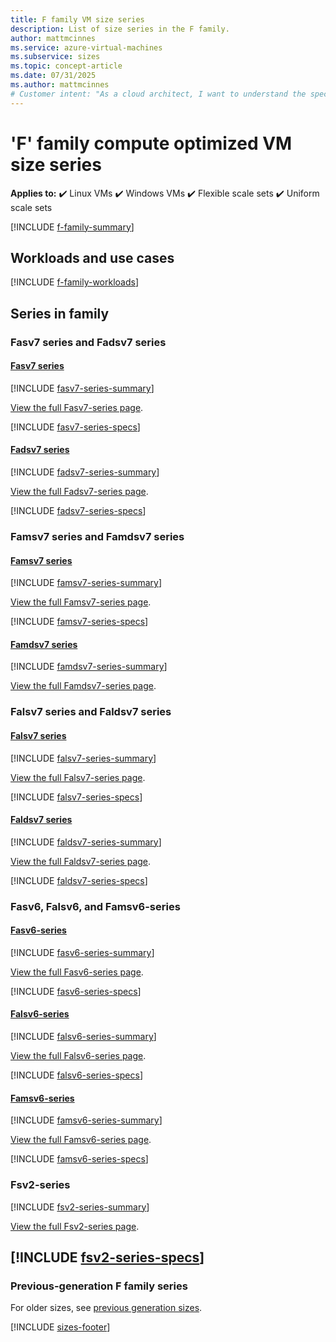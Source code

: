 ```yaml
---
title: F family VM size series
description: List of size series in the F family.
author: mattmcinnes
ms.service: azure-virtual-machines
ms.subservice: sizes
ms.topic: concept-article
ms.date: 07/31/2025
ms.author: mattmcinnes
# Customer intent: "As a cloud architect, I want to understand the specifications and use cases for the F family of compute optimized VM sizes, so that I can select the most appropriate VM series for my workload requirements."
---
```


# 'F' family compute optimized VM size series

**Applies to:** :heavy_check_mark: Linux VMs :heavy_check_mark: Windows VMs :heavy_check_mark: Flexible scale sets :heavy_check_mark: Uniform scale sets

[!INCLUDE [f-family-summary](./includes/f-family-summary.md)]

## Workloads and use cases

[!INCLUDE [f-family-workloads](./includes/f-family-workloads.md)]

## Series in family

### Fasv7 series and Fadsv7 series
#### [Fasv7 series](#tab/fasv7)
[!INCLUDE [fasv7-series-summary](./includes/fasv7-series-summary.md)]

[View the full Fasv7-series page](./fasv7-series.md).

[!INCLUDE [fasv7-series-specs](./includes/fasv7-series-specs.md)]

#### [Fadsv7 series](#tab/fadsv7)
[!INCLUDE [fadsv7-series-summary](./includes/fadsv7-series-summary.md)]

[View the full Fadsv7-series page](./fadsv7-series.md).

[!INCLUDE [fadsv7-series-specs](./includes/fadsv7-series-specs.md)]

### Famsv7 series and Famdsv7 series
#### [Famsv7 series](#tab/famsv7)
[!INCLUDE [famsv7-series-summary](./includes/famsv7-series-summary.md)]

[View the full Famsv7-series page](./famsv7-series.md).

[!INCLUDE [famsv7-series-specs](./includes/famsv7-series-specs.md)]

#### [Famdsv7 series](#tab/famdsv7)
[!INCLUDE [famdsv7-series-summary](./includes/famdsv7-series-summary.md)]

[View the full Famdsv7-series page](./famdsv7-series.md).

### Falsv7 series and Faldsv7 series
#### [Falsv7 series](#tab/falsv7)
[!INCLUDE [falsv7-series-summary](./includes/falsv7-series-summary.md)]

[View the full Falsv7-series page](./falsv7-series.md).

[!INCLUDE [falsv7-series-specs](./includes/falsv7-series-specs.md)]

#### [Faldsv7 series](#tab/faldsv7)
[!INCLUDE [faldsv7-series-summary](./includes/faldsv7-series-summary.md)]

[View the full Faldsv7-series page](./faldsv7-series.md).

[!INCLUDE [faldsv7-series-specs](./includes/faldsv7-series-specs.md)]

### Fasv6, Falsv6, and Famsv6-series
#### [Fasv6-series](#tab/fasv6)
[!INCLUDE [fasv6-series-summary](./includes/fasv6-series-summary.md)]

[View the full Fasv6-series page](./fasv6-series.md).

[!INCLUDE [fasv6-series-specs](./includes/fasv6-series-specs.md)]

#### [Falsv6-series](#tab/falsv6)
[!INCLUDE [falsv6-series-summary](./includes/falsv6-series-summary.md)]

[View the full Falsv6-series page](./falsv6-series.md).

[!INCLUDE [falsv6-series-specs](./includes/falsv6-series-specs.md)]

#### [Famsv6-series](#tab/famsv6)
[!INCLUDE [famsv6-series-summary](./includes/famsv6-series-summary.md)]

[View the full Famsv6-series page](./famsv6-series.md).

[!INCLUDE [famsv6-series-specs](./includes/famsv6-series-specs.md)]

### Fsv2-series
[!INCLUDE [fsv2-series-summary](./includes/fsv2-series-summary.md)]

[View the full Fsv2-series page](./fsv2-series.md).

[!INCLUDE [fsv2-series-specs](./includes/fsv2-series-specs.md)]
---

### Previous-generation F family series
For older sizes, see [previous generation sizes](../previous-gen-sizes-list.md#compute-optimized-previous-gen-sizes).

[!INCLUDE [sizes-footer](../includes/sizes-footer.md)]
